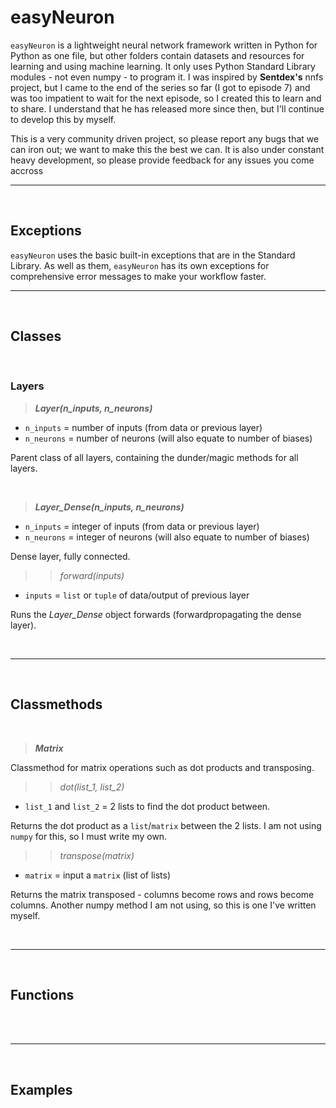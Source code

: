 # easyNeuron
`easyNeuron` is a lightweight neural network framework written in Python for Python as one file, but other folders contain datasets
and resources for learning and using machine learning. It only uses Python Standard Library modules - not even numpy - to program it.
I was inspired by **Sentdex's** nnfs project, but I came to the end of the series so far (I got to episode 7) and was too impatient
to wait for the next episode, so I created this to learn and to share. I understand that he has released more since then, but I'll
continue to develop this by myself.

This is a very community driven project, so please report any bugs that we can iron out;
we want to make this the best we can. It is also under constant heavy development, so
please provide feedback for any issues you come accross

-------

<br/>

## **Exceptions**
`easyNeuron` uses the basic built-in exceptions that are in the Standard Library.
As well as them, `easyNeuron` has its own exceptions for comprehensive error messages to make your workflow faster.

--------

<br/>

## **Classes**

<br/>

### **Layers**
>***Layer(n_inputs, n_neurons)***
- `n_inputs` = number of inputs (from data or previous layer)
- `n_neurons` = number of neurons (will also equate to number of biases)

Parent class of all layers, containing the dunder/magic methods for all layers.

<br/>

>***Layer_Dense(n_inputs, n_neurons)***
- `n_inputs` = integer of inputs (from data or previous layer)
- `n_neurons` = integer of neurons (will also equate to number of biases)

Dense layer, fully connected.

>>*forward(inputs)*
 - `inputs` = `list` or `tuple` of data/output of previous layer

Runs the *Layer_Dense* object forwards (forwardpropagating the dense layer).

<br/>

--------

<br/>

## **Classmethods**

<br/>

> ***Matrix***

Classmethod for matrix operations such as dot products and transposing.

>>*dot(list_1, list_2)*
 - `list_1` and `list_2` = 2 lists to find the dot product between.

Returns the dot product as a `list`/`matrix` between the 2 lists. I am not using `numpy` for this, so I must write my own.

>>*transpose(matrix)*
 - `matrix` = input a `matrix` (list of lists)

Returns the matrix transposed - columns become rows and rows become columns. Another numpy method I am not using, so this is one I've written myself.

<br/>

-------

<br/>

## **Functions**

<br/>



<br/>

-------

<br/>

## **Examples**

<br/>
